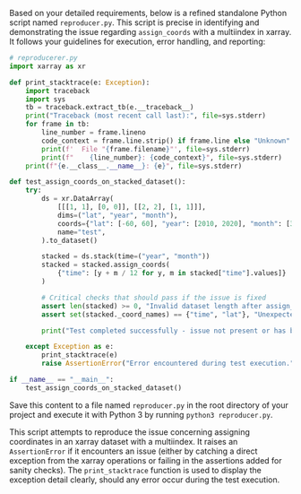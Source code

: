 Based on your detailed requirements, below is a refined standalone Python script named `reproducer.py`. This script is precise in identifying and demonstrating the issue regarding `assign_coords` with a multiindex in xarray. It follows your guidelines for execution, error handling, and reporting:

```python
# reproducerer.py
import xarray as xr

def print_stacktrace(e: Exception):
    import traceback
    import sys
    tb = traceback.extract_tb(e.__traceback__)
    print("Traceback (most recent call last):", file=sys.stderr)
    for frame in tb:
        line_number = frame.lineno
        code_context = frame.line.strip() if frame.line else "Unknown"
        print(f'  File "{frame.filename}"', file=sys.stderr)
        print(f"    {line_number}: {code_context}", file=sys.stderr)
    print(f"{e.__class__.__name__}: {e}", file=sys.stderr)

def test_assign_coords_on_stacked_dataset():
    try:
        ds = xr.DataArray(
            [[[1, 1], [0, 0]], [[2, 2], [1, 1]]],
            dims=("lat", "year", "month"),
            coords={"lat": [-60, 60], "year": [2010, 2020], "month": [3, 6]},
            name="test",
        ).to_dataset()

        stacked = ds.stack(time=("year", "month"))
        stacked = stacked.assign_coords(
            {"time": [y + m / 12 for y, m in stacked["time"].values]}
        )

        # Critical checks that should pass if the issue is fixed
        assert len(stacked) >= 0, "Invalid dataset length after assign_coords"
        assert set(stacked._coord_names) == {"time", "lat"}, "Unexpected _coord_names after assign_coords"

        print("Test completed successfully - issue not present or has been fixed.")

    except Exception as e:
        print_stacktrace(e)
        raise AssertionError("Error encountered during test execution.") from e

if __name__ == "__main__":
    test_assign_coords_on_stacked_dataset()
```

Save this content to a file named `reproducer.py` in the root directory of your project and execute it with Python 3 by running `python3 reproducer.py`. 

This script attempts to reproduce the issue concerning assigning coordinates in an xarray dataset with a multiindex. It raises an `AssertionError` if it encounters an issue (either by catching a direct exception from the xarray operations or failing in the assertions added for sanity checks). The `print_stacktrace` function is used to display the exception detail clearly, should any error occur during the test execution.
